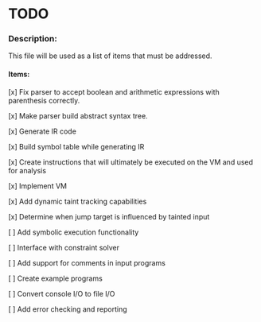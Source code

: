 # TODO

### Description:
This file will be used as a list of items that must be addressed. 

#### Items:
[x] Fix parser to accept boolean and arithmetic expressions with parenthesis correctly.

[x] Make parser build abstract syntax tree.

[x] Generate IR code

[x] Build symbol table while generating IR

[x] Create instructions that will ultimately be executed on the VM and used for analysis

[x] Implement VM

[x] Add dynamic taint tracking capabilities

[x] Determine when jump target is influenced by tainted input

[ ] Add symbolic execution functionality

[ ] Interface with constraint solver

[ ] Add support for comments in input programs

[ ] Create example programs

[ ] Convert console I/O to file I/O

[ ] Add error checking and reporting